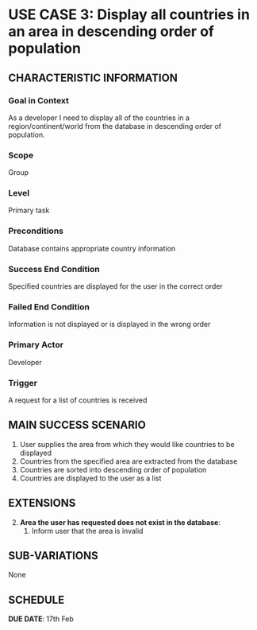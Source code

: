 # USE CASE 3: Display all countries in an area in descending order of population

## CHARACTERISTIC INFORMATION

### Goal in Context

As a developer I need to display all of the countries in a region/continent/world from the database in descending order of population.

### Scope

Group

### Level

Primary task

### Preconditions

Database contains appropriate country information

### Success End Condition

Specified countries are displayed for the user in the correct order

### Failed End Condition

Information is not displayed or is displayed in the wrong order

### Primary Actor

Developer

### Trigger

A request for a list of countries is received

## MAIN SUCCESS SCENARIO

1. User supplies the area from which they would like countries to be displayed
2. Countries from the specified area are extracted from the database
3. Countries are sorted into descending order of population
4. Countries are displayed to the user as a list

## EXTENSIONS

2. **Area the user has requested does not exist in the database**:
    1. Inform user that the area is invalid

## SUB-VARIATIONS

None

## SCHEDULE

**DUE DATE**: 17th Feb